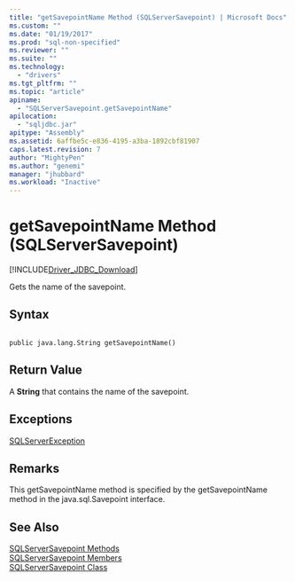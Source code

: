 ```yaml
---
title: "getSavepointName Method (SQLServerSavepoint) | Microsoft Docs"
ms.custom: ""
ms.date: "01/19/2017"
ms.prod: "sql-non-specified"
ms.reviewer: ""
ms.suite: ""
ms.technology: 
  - "drivers"
ms.tgt_pltfrm: ""
ms.topic: "article"
apiname: 
  - "SQLServerSavepoint.getSavepointName"
apilocation: 
  - "sqljdbc.jar"
apitype: "Assembly"
ms.assetid: 6affbe5c-e836-4195-a3ba-1892cbf81907
caps.latest.revision: 7
author: "MightyPen"
ms.author: "genemi"
manager: "jhubbard"
ms.workload: "Inactive"
---
```

# getSavepointName Method (SQLServerSavepoint)
[!INCLUDE[Driver_JDBC_Download](../../../includes/driver_jdbc_download.md)]

  Gets the name of the savepoint.  
  
## Syntax  
  
```  
  
public java.lang.String getSavepointName()  
```  
  
## Return Value  
 A **String** that contains the name of the savepoint.  
  
## Exceptions  
 [SQLServerException](../../../connect/jdbc/reference/sqlserverexception-class.md)  
  
## Remarks  
 This getSavepointName method is specified by the getSavepointName method in the java.sql.Savepoint interface.  
  
## See Also  
 [SQLServerSavepoint Methods](../../../connect/jdbc/reference/sqlserversavepoint-methods.md)   
 [SQLServerSavepoint Members](../../../connect/jdbc/reference/sqlserversavepoint-members.md)   
 [SQLServerSavepoint Class](../../../connect/jdbc/reference/sqlserversavepoint-class.md)  
  
  
